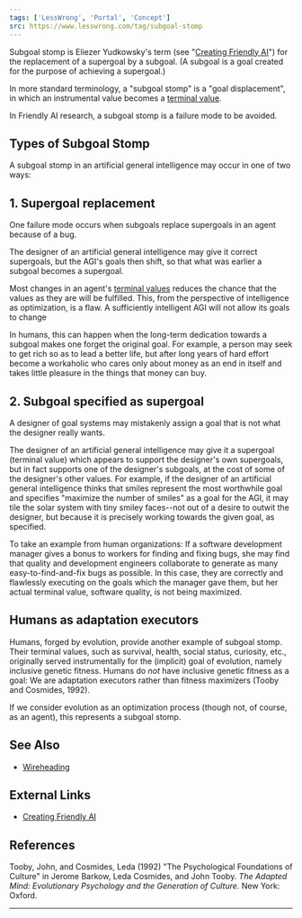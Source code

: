 ```yaml
---
tags: ['LessWrong', 'Portal', 'Concept']
src: https://www.lesswrong.com/tag/subgoal-stomp
---
```


Subgoal stomp is Eliezer Yudkowsky's term (see "[Creating Friendly AI](http://intelligence.org/files/CFAI.pdf)") for the replacement of a supergoal by a subgoal. (A subgoal is a goal created for the purpose of achieving a supergoal.)

In more standard terminology, a "subgoal stomp" is a "goal displacement", in which an instrumental value becomes a [terminal value](https://www.lesswrong.com/tag/terminal-value).

In Friendly AI research, a subgoal stomp is a failure mode to be avoided.

## Types of Subgoal Stomp
A subgoal stomp in an artificial general intelligence may occur in one of two ways:

## 1. Supergoal replacement
One failure mode occurs when subgoals replace supergoals in an agent because of a bug.

The designer of an artificial general intelligence may give it correct supergoals, but the AGI's goals then shift, so that what was earlier a subgoal becomes a supergoal.

Most changes in an agent's [terminal values](https://www.lesswrong.com/tag/terminal-value) reduces the chance that the values as they are will be fulfilled. This, from the perspective of intelligence as optimization, is a flaw. A sufficiently intelligent AGI will not allow its goals to change

In humans, this can happen when the long-term dedication towards a subgoal makes one forget the original goal. For example, a person may seek to get rich so as to lead a better life, but after long years of hard effort become a workaholic who cares only about money as an end in itself and takes little pleasure in the things that money can buy.

## 2. Subgoal specified as supergoal
A designer of goal systems may mistakenly assign a goal that is not what the designer really wants.

The designer of an artificial general intelligence may give it a supergoal (terminal value) which appears to support the designer's own supergoals, but in fact supports one of the designer's subgoals, at the cost of some of the designer's other values. For example, if the designer of an artificial general intelligence thinks that smiles represent the most worthwhile goal and specifies "maximize the number of smiles" as a goal for the AGI, it may tile the solar system with tiny smiley faces--not out of a desire to outwit the designer, but because it is precisely working towards the given goal, as specified.

To take an example from human organizations: If a software development manager gives a bonus to workers for finding and fixing bugs, she may find that quality and development engineers collaborate to generate as many easy-to-find-and-fix bugs as possible. In this case, they are correctly and flawlessly executing on the goals which the manager gave them, but her actual terminal value, software quality, is not being maximized.

## Humans as adaptation executors
Humans, forged by evolution, provide another example of subgoal stomp. Their terminal values, such as survival, health, social status, curiosity, etc., originally served instrumentally for the (implicit) goal of evolution, namely inclusive genetic fitness. Humans do *not* have inclusive genetic fitness as a goal: We are adaptation executors rather than fitness maximizers (Tooby and Cosmides, 1992).

If we consider evolution as an optimization process (though not, of course, as an agent), this represents a subgoal stomp.

## See Also
- [Wireheading](https://www.lesswrong.com/tag/wireheading)

## External Links
- [Creating Friendly AI](http://intelligence.org/files/CFAI.pdf)

## References
Tooby, John, and Cosmides, Leda (1992) "The Psychological Foundations of Culture" in Jerome Barkow, Leda Cosmides, and John Tooby. *The Adapted Mind: Evolutionary Psychology and the Generation of Culture.* New York: Oxford.



---

